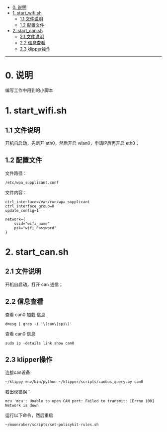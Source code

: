 - [0. 说明](#0-说明)
- [1. start_wifi.sh](#1-start_wifish)
  - [1.1 文件说明](#11-文件说明)
  - [1.2 配置文件](#12-配置文件)
- [2. start_can.sh](#2-start_cansh)
  - [2.1 文件说明](#21-文件说明)
  - [2.2 信息查看](#22-信息查看)
  - [2.3 klipper操作](#23-klipper操作)

---

# 0. 说明

编写工作中用到的小脚本

# 1. start_wifi.sh

## 1.1 文件说明

开机自启动，先断开 eth0，然后开启 wlan0，申请IP后再开启 eth0；

## 1.2 配置文件

文件路径：

    /etc/wpa_supplicant.conf

文件内容：

    ctrl_interface=/var/run/wpa_supplicant
    ctrl_interface_group=0
    update_config=1

    network={
        ssid="wifi_name"
        psk="wifi_Password"
    }


# 2. start_can.sh

## 2.1 文件说明

开机自启动，打开 can 通信；

## 2.2 信息查看

查看 can0 加载 信息

    dmesg | grep -i '\(can\|spi\)'

查看 can0 信息

    sudo ip -details link show can0

## 2.3 klipper操作

连接can设备

    ~/klippy-env/bin/python ~/klipper/scripts/canbus_query.py can0

若出现错误：

    mcu 'mcu': Unable to open CAN port: Failed to transmit: [Errno 100] Network is down

运行以下命令，然后重启

    ~/moonraker/scripts/set-policykit-rules.sh

